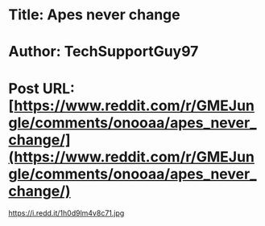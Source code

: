 # Title: Apes never change
# Author: TechSupportGuy97
# Post URL: [https://www.reddit.com/r/GMEJungle/comments/onooaa/apes_never_change/](https://www.reddit.com/r/GMEJungle/comments/onooaa/apes_never_change/)


https://i.redd.it/1h0d9lm4v8c71.jpg